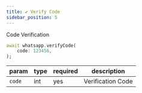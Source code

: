```yaml
---
title: ✔️ Verify Code
sidebar_position: 5
---
```


Code Verification

```dart
await whatsapp.verifyCode(
    code: 123456,
);
```

| param  | type | required | description       |
| ------ | ---- | -------- | ----------------- |
| `code` | int  | yes      | Verification Code |
